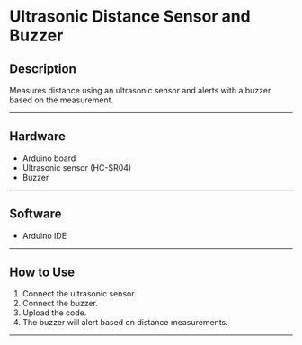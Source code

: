 # Ultrasonic Distance Sensor and Buzzer

## Description
Measures distance using an ultrasonic sensor and alerts with a buzzer based on the measurement.

---

## Hardware
- Arduino board  
- Ultrasonic sensor (HC-SR04)  
- Buzzer  

---

## Software
- Arduino IDE  

---

## How to Use
1. Connect the ultrasonic sensor.
2. Connect the buzzer.
3. Upload the code.
4. The buzzer will alert based on distance measurements.

---
